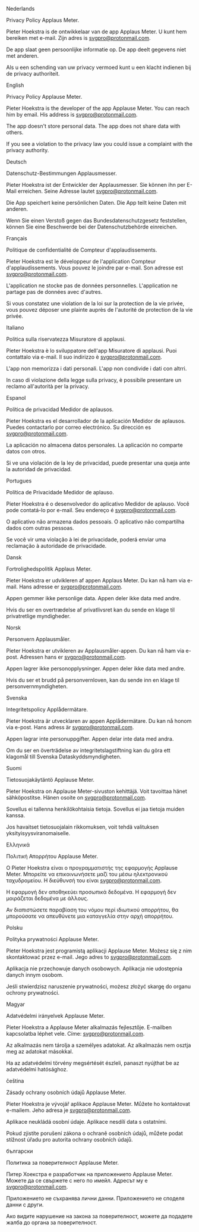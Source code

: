 Nederlands 

Privacy Policy Applaus Meter.

Pieter Hoekstra is de ontwikkelaar van de app Applaus Meter. U kunt hem bereiken met e-mail. Zijn adres is svgpro@protonmail.com.

De app slaat geen persoonlijke informatie op. De app deelt gegevens niet met anderen.

Als u een schending van uw privacy vermoed kunt u een klacht indienen bij de privacy authoriteit.


English

Privacy Policy Applause Meter.

Pieter Hoekstra is the developer of the app Applause Meter. You can reach him by email. His address is svgpro@protonmail.com.

The app doesn't store personal data. The app does not share data with others.

If you see a violation to the privacy law you could issue a complaint with the privacy authority.


Deutsch

Datenschutz-Bestimmungen Applausmesser.

Pieter Hoekstra ist der Entwickler der Applausmesser. Sie können ihn per E-Mail erreichen. Seine Adresse lautet svgpro@protonmail.com.

Die App speichert keine persönlichen Daten. Die App teilt keine Daten mit anderen.

Wenn Sie einen Verstoß gegen das Bundesdatenschutzgesetz feststellen, können Sie eine Beschwerde bei der Datenschutzbehörde einreichen.


Français

Politique de confidentialité de Compteur d'applaudissements.

Pieter Hoekstra est le développeur de l'application Compteur d'applaudissements. Vous pouvez le joindre par e-mail. Son adresse est svgpro@protonmail.com.

L'application ne stocke pas de données personnelles. L'application ne partage pas de données avec d'autres.

Si vous constatez une violation de la loi sur la protection de la vie privée, vous pouvez déposer une plainte auprès de l'autorité de protection de la vie privée.


Italiano

Politica sulla riservatezza Misuratore di applausi.

Pieter Hoekstra è lo sviluppatore dell'app Misuratore di applausi. Puoi contattalo via e-mail. Il suo indirizzo è svgpro@protonmail.com.

L'app non memorizza i dati personali. L'app non condivide i dati con altrri. 

In caso di violazione della legge sulla privacy, è possibile presentare un reclamo all'autorità per la privacy.


Espanol

Política de privacidad Medidor de aplausos.

Pieter Hoekstra es el desarrollador de la aplicación Medidor de aplausos. Puedes contactarlo por correo electrónico. Su dirección es svgpro@protonmail.com.

La aplicación no almacena datos personales. La aplicación no comparte datos con otros.

Si ve una violación de la ley de privacidad, puede presentar una queja ante la autoridad de privacidad.


Portugues

Política de Privacidade Medidor de aplauso.

Pieter Hoekstra é o desenvolvedor do aplicativo Medidor de aplauso. Você pode contatá-lo por e-mail. Seu endereço é svgpro@protonmail.com.

O aplicativo não armazena dados pessoais. O aplicativo não compartilha dados com outras pessoas.

Se você vir uma violação à lei de privacidade, poderá enviar uma reclamação à autoridade de privacidade.


Dansk

Fortrolighedspolitik Applaus Meter.

Pieter Hoekstra er udvikleren af appen Applaus Meter. Du kan nå ham via e-mail. Hans adresse er svgpro@protonmail.com.

Appen gemmer ikke personlige data. Appen deler ikke data med andre.

Hvis du ser en overtrædelse af privatlivsret kan du sende en klage til privatretlige myndigheder.


Norsk

Personvern Applausmåler.

Pieter Hoekstra er utvikleren av Applausmåler-appen. Du kan nå ham via e-post. Adressen hans er svgpro@protonmail.com.

Appen lagrer ikke personopplysninger. Appen deler ikke data med andre.

Hvis du ser et brudd på personvernloven, kan du sende inn en klage til personvernmyndigheten.


Svenska

Integritetspolicy Applådermätare. 

Pieter Hoekstra är utvecklaren av appen Applådermätare. Du kan nå honom via e-post. Hans adress är svgpro@protonmail.com.

Appen lagrar inte personuppgifter. Appen delar inte data med andra.

Om du ser en överträdelse av integritetslagstiftning kan du göra ett klagomål till Svenska Dataskyddsmyndigheten.


Suomi

Tietosuojakäytäntö Applause Meter.

Pieter Hoekstra on Applause Meter-sivuston kehittäjä. Voit tavoittaa hänet sähköpostitse. Hänen osoite on svgpro@protonmail.com.

Sovellus ei tallenna henkilökohtaisia ​​tietoja. Sovellus ei jaa tietoja muiden kanssa.

Jos havaitset tietosuojalain rikkomuksen, voit tehdä valituksen yksityisyysviranomaiselle.


Ελληνικά

Πολιτική Απορρήτου Applause Meter.

Ο Pieter Hoekstra είναι ο προγραμματιστής της εφαρμογής Applause Meter. Μπορείτε να επικοινωνήσετε μαζί του μέσω ηλεκτρονικού ταχυδρομείου. Η διεύθυνσή του είναι svgpro@protonmail.com.

Η εφαρμογή δεν αποθηκεύει προσωπικά δεδομένα. Η εφαρμογή δεν μοιράζεται δεδομένα με άλλους.

Αν διαπιστώσετε παραβίαση του νόμου περί ιδιωτικού απορρήτου, θα μπορούσατε να απευθύνετε μια καταγγελία στην αρχή απορρήτου.


Polsku

Polityka prywatności Applause Meter.

Pieter Hoekstra jest programistą aplikacji Applause Meter. Możesz się z nim skontaktować przez e-mail. Jego adres to svgpro@protonmail.com.

Aplikacja nie przechowuje danych osobowych. Aplikacja nie udostępnia danych innym osobom.

Jeśli stwierdzisz naruszenie prywatności, możesz złożyć skargę do organu ochrony prywatności.


Magyar

Adatvédelmi irányelvek Applause Meter.

Pieter Hoekstra a Applause Meter alkalmazás fejlesztője. E-mailben kapcsolatba léphet vele. Címe: svgpro@protonmail.com.

Az alkalmazás nem tárolja a személyes adatokat. Az alkalmazás nem osztja meg az adatokat másokkal.

Ha az adatvédelmi törvény megsértését észleli, panaszt nyújthat be az adatvédelmi hatósághoz.


čeština

Zásady ochrany osobních údajů Applause Meter.

Pieter Hoekstra je vývojář aplikace Applause Meter. Můžete ho kontaktovat e-mailem. Jeho adresa je svgpro@protonmail.com.

Aplikace neukládá osobní údaje. Aplikace nesdílí data s ostatními.

Pokud zjistíte porušení zákona o ochraně osobních údajů, můžete podat stížnost úřadu pro autorita ochrany osobních údajů.


български

Политика за поверителност Applause Meter.

Питер Хоекстра е разработчик на приложението Applause Meter. Можете да се свържете с него по имейл. Адресът му е svgpro@protonmail.com.

Приложението не съхранява лични данни. Приложението не споделя данни с други.

Ако видите нарушение на закона за поверителност, можете да подадете жалба до органа за поверителност.




